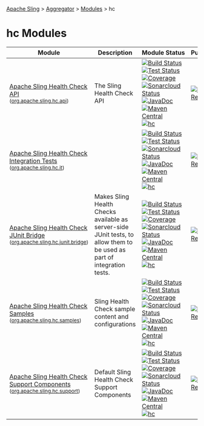 [Apache Sling](https://sling.apache.org) > [Aggregator](https://github.com/apache/sling-aggregator/) > [Modules](https://github.com/apache/sling-aggregator/blob/master/docs/modules.md) > hc
# hc Modules

| Module | Description | Module&nbsp;Status | Pull&nbsp;Requests |
|---    |---    |---    |---    |
| [Apache Sling Health Check API](https://github.com/apache/sling-org-apache-sling-hc-api) <br/> <small>([org.apache.sling.hc.api](https://search.maven.org/#search%7Cga%7C1%7Cg%3A%22org.apache.sling%22%20a%3A%22org.apache.sling.hc.apiD%22))</small> |          The Sling Health Check API      | &#32;[![Build Status](https://ci-builds.apache.org/job/Sling/job/modules/job/sling-org-apache-sling-hc-api/job/master/badge/icon)](https://ci-builds.apache.org/job/Sling/job/modules/job/sling-org-apache-sling-hc-api/job/master/)&#32;[![Test Status](https://img.shields.io/jenkins/tests.svg?jobUrl=https://ci-builds.apache.org/job/Sling/job/modules/job/sling-org-apache-sling-hc-api/job/master/)](https://ci-builds.apache.org/job/Sling/job/modules/job/sling-org-apache-sling-hc-api/job/master/test/?width=800&height=600)&#32;[![Coverage](https://sonarcloud.io/api/project_badges/measure?project=apache_sling-org-apache-sling-hc-api&metric=coverage)](https://sonarcloud.io/dashboard?id=apache_sling-org-apache-sling-hc-api)&#32;[![Sonarcloud Status](https://sonarcloud.io/api/project_badges/measure?project=apache_sling-org-apache-sling-hc-api&metric=alert_status)](https://sonarcloud.io/dashboard?id=apache_sling-org-apache-sling-hc-api)&#32;[![JavaDoc](https://www.javadoc.io/badge/org.apache.sling/org.apache.sling.hc.api.svg)](https://www.javadoc.io/doc/org.apache.sling/org-apache-sling-hc-api)&#32;[![Maven Central](https://maven-badges.herokuapp.com/maven-central/org.apache.sling/org.apache.sling.hc.api/badge.svg)](https://search.maven.org/#search%7Cga%7C1%7Cg%3A%22org.apache.sling%22%20a%3A%22org.apache.sling.hc.api%22)&#32;[![hc](https://sling.apache.org/badges/group-hc.svg)](https://github.com/apache/sling-aggregator/blob/master/docs/group/hc.md) | &#32;[![Pull Requests](https://img.shields.io/github/issues-pr/apache/sling-org-apache-sling-hc-api.svg)](https://github.com/apache/sling-org-apache-sling-hc-api/pulls) |
| [Apache Sling Health Check Integration Tests](https://github.com/apache/sling-org-apache-sling-hc-it) <br/> <small>([org.apache.sling.hc.it](https://search.maven.org/#search%7Cga%7C1%7Cg%3A%22org.apache.sling%22%20a%3A%22org.apache.sling.hc.itD%22))</small> |  | &#32;[![Build Status](https://ci-builds.apache.org/job/Sling/job/modules/job/sling-org-apache-sling-hc-it/job/master/badge/icon)](https://ci-builds.apache.org/job/Sling/job/modules/job/sling-org-apache-sling-hc-it/job/master/)&#32;[![Test Status](https://img.shields.io/jenkins/tests.svg?jobUrl=https://ci-builds.apache.org/job/Sling/job/modules/job/sling-org-apache-sling-hc-it/job/master/)](https://ci-builds.apache.org/job/Sling/job/modules/job/sling-org-apache-sling-hc-it/job/master/test/?width=800&height=600)&#32;[![Sonarcloud Status](https://sonarcloud.io/api/project_badges/measure?project=apache_sling-org-apache-sling-hc-it&metric=alert_status)](https://sonarcloud.io/dashboard?id=apache_sling-org-apache-sling-hc-it)&#32;[![JavaDoc](https://www.javadoc.io/badge/org.apache.sling/org.apache.sling.hc.it.svg)](https://www.javadoc.io/doc/org.apache.sling/org-apache-sling-hc-it)&#32;[![Maven Central](https://maven-badges.herokuapp.com/maven-central/org.apache.sling/org.apache.sling.hc.it/badge.svg)](https://search.maven.org/#search%7Cga%7C1%7Cg%3A%22org.apache.sling%22%20a%3A%22org.apache.sling.hc.it%22)&#32;[![hc](https://sling.apache.org/badges/group-hc.svg)](https://github.com/apache/sling-aggregator/blob/master/docs/group/hc.md) | &#32;[![Pull Requests](https://img.shields.io/github/issues-pr/apache/sling-org-apache-sling-hc-it.svg)](https://github.com/apache/sling-org-apache-sling-hc-it/pulls) |
| [Apache Sling Health Check JUnit Bridge](https://github.com/apache/sling-org-apache-sling-hc-junit-bridge) <br/> <small>([org.apache.sling.hc.junit.bridge](https://search.maven.org/#search%7Cga%7C1%7Cg%3A%22org.apache.sling%22%20a%3A%22org.apache.sling.hc.junit.bridgeD%22))</small> |          Makes Sling Health Checks available as server-side JUnit tests, to         allow them to be used as part of integration tests.      | &#32;[![Build Status](https://ci-builds.apache.org/job/Sling/job/modules/job/sling-org-apache-sling-hc-junit-bridge/job/master/badge/icon)](https://ci-builds.apache.org/job/Sling/job/modules/job/sling-org-apache-sling-hc-junit-bridge/job/master/)&#32;[![Test Status](https://img.shields.io/jenkins/tests.svg?jobUrl=https://ci-builds.apache.org/job/Sling/job/modules/job/sling-org-apache-sling-hc-junit-bridge/job/master/)](https://ci-builds.apache.org/job/Sling/job/modules/job/sling-org-apache-sling-hc-junit-bridge/job/master/test/?width=800&height=600)&#32;[![Coverage](https://sonarcloud.io/api/project_badges/measure?project=apache_sling-org-apache-sling-hc-junit-bridge&metric=coverage)](https://sonarcloud.io/dashboard?id=apache_sling-org-apache-sling-hc-junit-bridge)&#32;[![Sonarcloud Status](https://sonarcloud.io/api/project_badges/measure?project=apache_sling-org-apache-sling-hc-junit-bridge&metric=alert_status)](https://sonarcloud.io/dashboard?id=apache_sling-org-apache-sling-hc-junit-bridge)&#32;[![JavaDoc](https://www.javadoc.io/badge/org.apache.sling/org.apache.sling.hc.junit.bridge.svg)](https://www.javadoc.io/doc/org.apache.sling/org-apache-sling-hc-junit-bridge)&#32;[![Maven Central](https://maven-badges.herokuapp.com/maven-central/org.apache.sling/org.apache.sling.hc.junit.bridge/badge.svg)](https://search.maven.org/#search%7Cga%7C1%7Cg%3A%22org.apache.sling%22%20a%3A%22org.apache.sling.hc.junit.bridge%22)&#32;[![hc](https://sling.apache.org/badges/group-hc.svg)](https://github.com/apache/sling-aggregator/blob/master/docs/group/hc.md) | &#32;[![Pull Requests](https://img.shields.io/github/issues-pr/apache/sling-org-apache-sling-hc-junit-bridge.svg)](https://github.com/apache/sling-org-apache-sling-hc-junit-bridge/pulls) |
| [Apache Sling Health Check Samples](https://github.com/apache/sling-org-apache-sling-hc-samples) <br/> <small>([org.apache.sling.hc.samples](https://search.maven.org/#search%7Cga%7C1%7Cg%3A%22org.apache.sling%22%20a%3A%22org.apache.sling.hc.samplesD%22))</small> |          Sling Health Check sample content and configurations      | &#32;[![Build Status](https://ci-builds.apache.org/job/Sling/job/modules/job/sling-org-apache-sling-hc-samples/job/master/badge/icon)](https://ci-builds.apache.org/job/Sling/job/modules/job/sling-org-apache-sling-hc-samples/job/master/)&#32;[![Test Status](https://img.shields.io/jenkins/tests.svg?jobUrl=https://ci-builds.apache.org/job/Sling/job/modules/job/sling-org-apache-sling-hc-samples/job/master/)](https://ci-builds.apache.org/job/Sling/job/modules/job/sling-org-apache-sling-hc-samples/job/master/test/?width=800&height=600)&#32;[![Coverage](https://sonarcloud.io/api/project_badges/measure?project=apache_sling-org-apache-sling-hc-samples&metric=coverage)](https://sonarcloud.io/dashboard?id=apache_sling-org-apache-sling-hc-samples)&#32;[![Sonarcloud Status](https://sonarcloud.io/api/project_badges/measure?project=apache_sling-org-apache-sling-hc-samples&metric=alert_status)](https://sonarcloud.io/dashboard?id=apache_sling-org-apache-sling-hc-samples)&#32;[![JavaDoc](https://www.javadoc.io/badge/org.apache.sling/org.apache.sling.hc.samples.svg)](https://www.javadoc.io/doc/org.apache.sling/org-apache-sling-hc-samples)&#32;[![Maven Central](https://maven-badges.herokuapp.com/maven-central/org.apache.sling/org.apache.sling.hc.samples/badge.svg)](https://search.maven.org/#search%7Cga%7C1%7Cg%3A%22org.apache.sling%22%20a%3A%22org.apache.sling.hc.samples%22)&#32;[![hc](https://sling.apache.org/badges/group-hc.svg)](https://github.com/apache/sling-aggregator/blob/master/docs/group/hc.md) | &#32;[![Pull Requests](https://img.shields.io/github/issues-pr/apache/sling-org-apache-sling-hc-samples.svg)](https://github.com/apache/sling-org-apache-sling-hc-samples/pulls) |
| [Apache Sling Health Check Support Components](https://github.com/apache/sling-org-apache-sling-hc-support) <br/> <small>([org.apache.sling.hc.support](https://search.maven.org/#search%7Cga%7C1%7Cg%3A%22org.apache.sling%22%20a%3A%22org.apache.sling.hc.supportD%22))</small> |          Default Sling Health Check Support Components      | &#32;[![Build Status](https://ci-builds.apache.org/job/Sling/job/modules/job/sling-org-apache-sling-hc-support/job/master/badge/icon)](https://ci-builds.apache.org/job/Sling/job/modules/job/sling-org-apache-sling-hc-support/job/master/)&#32;[![Test Status](https://img.shields.io/jenkins/tests.svg?jobUrl=https://ci-builds.apache.org/job/Sling/job/modules/job/sling-org-apache-sling-hc-support/job/master/)](https://ci-builds.apache.org/job/Sling/job/modules/job/sling-org-apache-sling-hc-support/job/master/test/?width=800&height=600)&#32;[![Coverage](https://sonarcloud.io/api/project_badges/measure?project=apache_sling-org-apache-sling-hc-support&metric=coverage)](https://sonarcloud.io/dashboard?id=apache_sling-org-apache-sling-hc-support)&#32;[![Sonarcloud Status](https://sonarcloud.io/api/project_badges/measure?project=apache_sling-org-apache-sling-hc-support&metric=alert_status)](https://sonarcloud.io/dashboard?id=apache_sling-org-apache-sling-hc-support)&#32;[![JavaDoc](https://www.javadoc.io/badge/org.apache.sling/org.apache.sling.hc.support.svg)](https://www.javadoc.io/doc/org.apache.sling/org-apache-sling-hc-support)&#32;[![Maven Central](https://maven-badges.herokuapp.com/maven-central/org.apache.sling/org.apache.sling.hc.support/badge.svg)](https://search.maven.org/#search%7Cga%7C1%7Cg%3A%22org.apache.sling%22%20a%3A%22org.apache.sling.hc.support%22)&#32;[![hc](https://sling.apache.org/badges/group-hc.svg)](https://github.com/apache/sling-aggregator/blob/master/docs/group/hc.md) | &#32;[![Pull Requests](https://img.shields.io/github/issues-pr/apache/sling-org-apache-sling-hc-support.svg)](https://github.com/apache/sling-org-apache-sling-hc-support/pulls) |